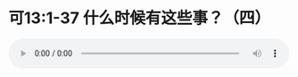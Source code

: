 # 可13:1-37 什么时候有这些事？（四）

<audio style="width: 100%;" preload="false" controls controlslist="nodownload"><source src="http://file.simai.life/audio/mp3/old/27578.mp3" type="audio/mpeg">Your browser does not support the audio element.</audio>


